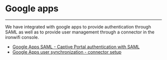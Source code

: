 # **Google apps**
---

We have integrated with google apps to provide authentication through SAML as well as to provide user management through a connector in the ironwifi console. 

- [Google Apps SAML - Captive Portal authentication with SAML](https://www.ironwifi.com/captive-portals/authentication-providers/apps-saml/)
- [Google Apps user synchronization - connector setup](https://www.ironwifi.com/google-apps/)
